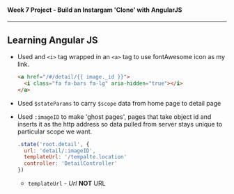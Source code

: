 #### Week 7 Project - Build an Instargam 'Clone' with AngularJS
---
Learning Angular JS
---

* Used and `<i>` tag wrapped in an `<a>` tag to use fontAwesome icon as my link.

  ```html
  <a href="/#/detail/{{ image._id }}">
    <i class="fa fa-bars fa-lg" aria-hidden="true"></i>
  </a>
  ```

* Used `$stateParams` to carry `$scope` data from home page to detail page

* Used `:imageID` to make 'ghost pages', pages that take object id and inserts it as the http address so data pulled from server stays unique to particular scope we want.
  ```javascript
  .state('root.detail', {
    url: 'detail/:imageID',
    templateUrl: '/tempalte.location'
    controller: 'DetailController'
  })
  ```
  * `templateUrl` - _Url_  **NOT**  URL